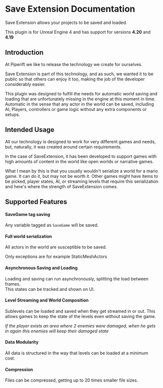 # Save Extension Documentation

Save Extension allows your projects to be saved and loaded.

This plugin is for Unreal Engine 4 and has support for versions **4.20** and **4.19**


## Introduction

At Piperift we like to release the technology we create for ourselves.

Save Extension is part of this technology, and as such, we wanted it to be public so that others can enjoy it too, making the job of the developer considerably easier.

This plugin was designed to fulfill the needs for automatic world saving and loading that are unfortunately missing in the engine at this moment in time. Automatic in the sense that any actor in the world can be saved, including AI, Players, controllers or game logic without any extra components or setups.



## Intended Usage

All our technology is designed to work for very different games and needs, but, naturally, it was created around certain requirements.

In the case of SaveExtension, it has been developed to support games with high amounts of content in the world like open worlds or narrative games.

What I mean by this is that you usually wouldn't serialize a world for a mario game. It can do it, but may not be worth it. Other games might have items to be picked, player states, AI, or streaming levels that require this serialization and here's where the strength of SaveExtension comes.

## Supported Features

#### SaveGame tag saving

Any variable tagged as `SaveGame` will be saved.

#### Full world serialization

All actors in the world are susceptible to be saved.

Only exceptions are for example StaticMeshActors

#### Asynchronous Saving and Loading

Loading and saving can run asynchronously, splitting the load between frames. <br>This states can be tracked and shown on UI.

#### Level Streaming and World Composition

Sublevels can be loaded and saved when they get streamed in or out. This allows games to keep the state of the levels even without saving the game.

*If the player exists an area where 2 enemies were damaged, when he gets in again this enemies will keep their damaged state*

#### Data Modularity

All data is structured in the way that levels can be loaded at a minimum cost.

#### Compression

Files can be compressed, getting up to 20 times smaller file sizes.